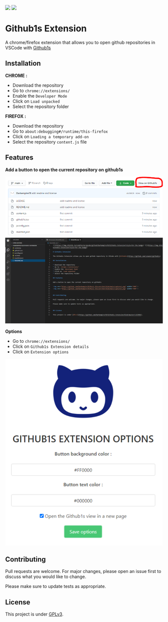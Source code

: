 ![](https://img.shields.io/codefactor/grade/github/Darkempire78/Github1s-Extension?style=for-the-badge) ![](https://img.shields.io/github/repo-size/Darkempire78/Github1s-Extension?style=for-the-badge)

# Github1s Extension

A chrome/firefox extension that allows you to open github repositories in VSCode with [Github1s](https://github.com/conwnet/github1s)

## Installation

**CHROME :**
* Download the repository
* Go to `chrome://extensions/`
* Enable the `Developer Mode`
* Click on `Load unpacked`
* Select the repository folder

**FIREFOX :**
* Download the repository
* Go to `about:debugging#/runtime/this-firefox`
* Click on `Loading a temporary add-on`
* Select the repository `content.js` file

## Features

**Add a button to open the current repository on github1s**

<img src="https://github.com/Darkempire78/Github1s-Extension/blob/main/Capture1.PNG" width="800"/>
<img src="https://github.com/Darkempire78/Github1s-Extension/blob/main/Capture2.PNG" width="800"/>

**Options**
* Go to `chrome://extensions/`
* Click on `Github1s Extension details`
* Click on `Extension options`

<img src="https://github.com/Darkempire78/Github1s-Extension/blob/main/Capture3.PNG"/>

## Contributing

Pull requests are welcome. For major changes, please open an issue first to discuss what you would like to change.

Please make sure to update tests as appropriate.


## License

This project is under [GPLv3](https://github.com/Darkempire78/Github1s-Extension/blob/master/LICENSE).
